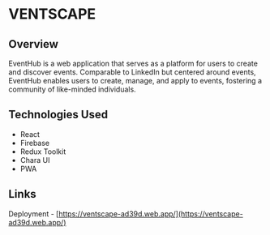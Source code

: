 # VENTSCAPE

## Overview

EventHub is a web application that serves as a platform for users to create and discover events. Comparable to LinkedIn but centered around events, EventHub enables users to create, manage, and apply to events, fostering a community of like-minded individuals.

## Technologies Used

-   React
-   Firebase
-   Redux Toolkit
-   Chara UI
-   PWA

## Links

Deployment - [https://ventscape-ad39d.web.app/](https://ventscape-ad39d.web.app/)
